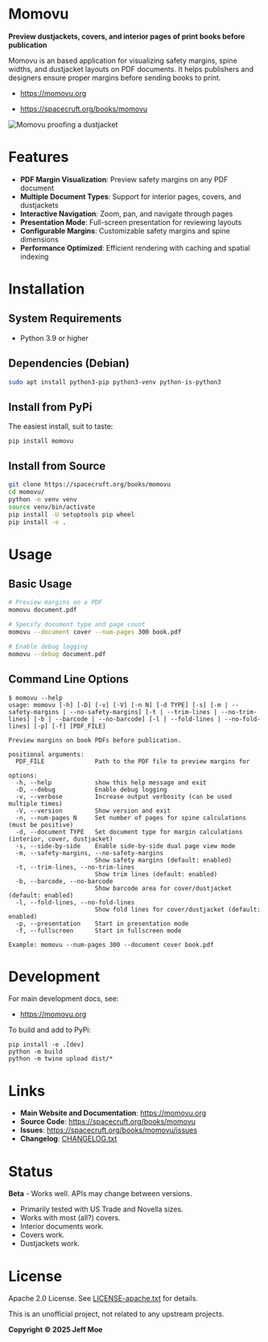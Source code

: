 # Momovu
**Preview dustjackets, covers, and interior pages of print books before publication**

Momovu is an based application for visualizing safety margins, spine widths,
and dustjacket layouts on PDF documents.
It helps publishers and designers ensure proper margins before sending books to print.

* https://momovu.org

* https://spacecruft.org/books/momovu

![Momovu proofing a dustjacket](https://momovu.org/en/_images/showcase-index.png)

# Features
- **PDF Margin Visualization**: Preview safety margins on any PDF document
- **Multiple Document Types**: Support for interior pages, covers, and dustjackets
- **Interactive Navigation**: Zoom, pan, and navigate through pages
- **Presentation Mode**: Full-screen presentation for reviewing layouts
- **Configurable Margins**: Customizable safety margins and spine dimensions
- **Performance Optimized**: Efficient rendering with caching and spatial indexing

# Installation
## System Requirements
- Python 3.9 or higher

## Dependencies (Debian)
```bash
sudo apt install python3-pip python3-venv python-is-python3
```

## Install from PyPi
The easiest install, suit to taste:
```
pip install momovu
```

## Install from Source
```bash
git clone https://spacecruft.org/books/momovu
cd momovu/
python -m venv venv
source venv/bin/activate
pip install -U setuptools pip wheel
pip install -e .
```

# Usage
## Basic Usage
```bash
# Preview margins on a PDF
momovu document.pdf

# Specify document type and page count
momovu --document cover --num-pages 300 book.pdf

# Enable debug logging
momovu --debug document.pdf
```

## Command Line Options
```
$ momovu --help
usage: momovu [-h] [-D] [-v] [-V] [-n N] [-d TYPE] [-s] [-m | --safety-margins | --no-safety-margins] [-t | --trim-lines | --no-trim-lines] [-b | --barcode | --no-barcode] [-l | --fold-lines | --no-fold-lines] [-p] [-f] [PDF_FILE]

Preview margins on book PDFs before publication.

positional arguments:
  PDF_FILE              Path to the PDF file to preview margins for

options:
  -h, --help            show this help message and exit
  -D, --debug           Enable debug logging
  -v, --verbose         Increase output verbosity (can be used multiple times)
  -V, --version         Show version and exit
  -n, --num-pages N     Set number of pages for spine calculations (must be positive)
  -d, --document TYPE   Set document type for margin calculations (interior, cover, dustjacket)
  -s, --side-by-side    Enable side-by-side dual page view mode
  -m, --safety-margins, --no-safety-margins
                        Show safety margins (default: enabled)
  -t, --trim-lines, --no-trim-lines
                        Show trim lines (default: enabled)
  -b, --barcode, --no-barcode
                        Show barcode area for cover/dustjacket (default: enabled)
  -l, --fold-lines, --no-fold-lines
                        Show fold lines for cover/dustjacket (default: enabled)
  -p, --presentation    Start in presentation mode
  -f, --fullscreen      Start in fullscreen mode

Example: momovu --num-pages 300 --document cover book.pdf
```

# Development
For main development docs, see:

* https://momovu.org

To build and add to PyPi:
```
pip install -e .[dev]
python -m build
python -m twine upload dist/*
```

# Links
- **Main Website and Documentation**: https://momovu.org
- **Source Code**: https://spacecruft.org/books/momovu
- **Issues**: https://spacecruft.org/books/momovu/issues
- **Changelog**: [CHANGELOG.txt](CHANGELOG.txt)

# Status
**Beta** - Works well.
APIs may change between versions.

* Primarily tested with US Trade and Novella sizes.
* Works with most (all?) covers.
* Interior documents work.
* Covers work.
* Dustjackets work.

# License
Apache 2.0 License. See [LICENSE-apache.txt](LICENSE-apache.txt) for details.

This is an unofficial project, not related to any upstream projects.

**Copyright © 2025 Jeff Moe**
